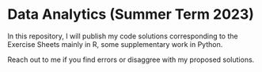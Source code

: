 # Data Analytics (Summer Term 2023)

In this repository, I will publish my code solutions corresponding to the Exercise Sheets mainly in R, some supplementary work in Python.

Reach out to me if you find errors or disaggree with my proposed solutions.
